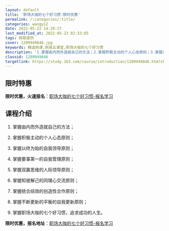 ```yaml
---
layout: default
title: '职场大咖的七个好习惯-限时优惠'
permalink: /:categories/:title/
categories: wangyi2
date: 2022-05-22 14:29:27
last_modified_at: 2022-05-23 02:33:05
tags: 网易提供
cover: 1209949846.jpg
keywords: 精选网课,网易云课堂,职场大咖的七个好习惯
description: '1.掌握由内而外造就自己的方法；2.掌握积极主动的个人心态原则；3.掌握以终为始的自我领导原则；4.掌握要事第一的自我管'
classid: 1209949846
targetlink: https://study.163.com/course/introduction/1209949846.htm?share=1&shareId=1025206652&utm_campaign=share&utm_medium=iphoneShare&utm_source=&utm_u=1025206652
---
```


## 限时特惠

**限时优惠，火速报名**：[职场大咖的七个好习惯-报名学习](https://study.163.com/course/introduction/1209949846.htm?share=1&shareId=1025206652&utm_campaign=share&utm_medium=iphoneShare&utm_source=&utm_u=1025206652)

## 课程介绍

1. 掌握由内而外造就自己的方法；

2. 掌握积极主动的个人心态原则；

3. 掌握以终为始的自我领导原则；

4. 掌握要事第一的自我管理原则；

5. 掌握双赢思维的人际领导原则；

6. 掌握知彼解己的同理心交流原则；

7. 掌握统合综效的创造性合作原则；

8. 掌握不断更新的平衡的自我更新原则；

9. 掌握职场大咖的七个好习惯，追求成功的人生。

**限时优惠，报名地址**：[职场大咖的七个好习惯-报名学习](https://study.163.com/course/introduction/1209949846.htm?share=1&shareId=1025206652&utm_campaign=share&utm_medium=iphoneShare&utm_source=&utm_u=1025206652)

